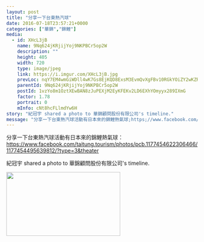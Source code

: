 ```yaml
---
layout: post
title: "分享一下台東熱汽球" 
date: 2016-07-18T23:57:21+0000 
categories: ["華錦","錦鯉"] 
media:
  - id: XHcL3jB
    name: 9Nq624jKRjijYoj9NKPBCr5op2W
    description: ""   
    height: 405
    width: 720
    type: image/jpeg
    link: https://i.imgur.com/XHcL3jB.jpg
    prevLoc: nqY7EM4wmGiWDll4wK7Gs8EjKQD8ExsM3EvmQvXgFBv10RGkYOiZY2wKZRZguonpPQWA3yClWJjwO26vtA29Ojz298I3y5Pm83XNHGk3DBxoAnSEVMJgJXg6fJkXWyA95jc6PmAqqnQJhjMK49oJ3AHKny7ZMNBRIoxA7oBYKguLXXD43m18t91zlQQOxOUgzLGGzolMHlLKqrYymmfyZEvL1Ay2UXlERM9oAVTqKkD0Bq2viJGMNDyD6nHMxQ40zAR6HqN
    parentId: 9Nq624jKRjijYoj9NKPBCr5op2W
    postId: 1vzYo8m1OztXEwBAN8zJuPEXjM2EyKFEKv2LD6EXhYOmyyx289IXmG
    factor: 1.78
    portrait: 0
    mInfo: cNt8hcFLlmdYw6H
story: "紀冠宇 shared a photo to 華錦顧問股份有限公司's timeline."  
message: "分享一下台東熱汽球活動有日本來的錦鯉熱氣球;https;//www.facebook.com/taitung.tourism/photos/pcb.1177454622306466/1177454495639812/?type=3&theater"
---
```


分享一下台東熱汽球活動有日本來的錦鯉熱氣球：https://www.facebook.com/taitung.tourism/photos/pcb.1177454622306466/1177454495639812/?type=3&theater
 
 
[//]: #story:
紀冠宇 shared a photo to 華錦顧問股份有限公司's timeline.


[//]: #media:  
<a href="https://i.imgur.com/XHcL3jB.jpg"><img src="https://i.imgur.com/XHcL3jB.jpg" height="168" width="300" /></a> 
 
